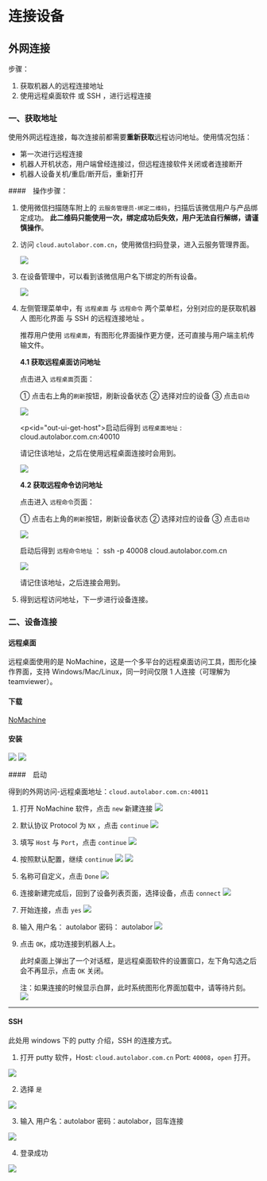 # 连接设备

## 外网连接

步骤：

1. 获取机器人的远程连接地址
2. 使用远程桌面软件 或 SSH ，进行远程连接

### 一、获取地址

使用外网远程连接，每次连接前都需要**重新获取**远程访问地址。使用情况包括：

* 第一次进行远程连接
* 机器人开机状态，用户端曾经连接过，但远程连接软件关闭或者连接断开
* 机器人设备关机/重启/断开后，重新打开

####　操作步骤：

1. 使用微信扫描随车附上的 `云服务管理员-绑定二维码`，扫描后该微信用户与产品绑定成功。 **此二维码只能使用一次，绑定成功后失效，用户无法自行解绑，请谨慎操作**。
2. 访问 `cloud.autolabor.com.cn`，使用微信扫码登录，进入云服务管理界面。

    ![](imgs/network-1.png)

3. 在设备管理中，可以看到该微信用户名下绑定的所有设备。

    ![](imgs/network-3.png)
 
4. 左侧管理菜单中，有 `远程桌面` 与 `远程命令` 两个菜单栏，分别对应的是获取机器人  图形化界面 与 SSH 的远程连接地址 。
        
    推荐用户使用 `远程桌面`，有图形化界面操作更方便，还可直接与用户端主机传输文件。

    **4.1 获取远程桌面访问地址**

    点击进入 `远程桌面`页面：
    
    ① 点击右上角的`刷新`按钮，刷新设备状态
    ② 选择对应的设备
    ③ 点击`启动`

    ![](imgs/network-11.png)

    <p<id="out-ui-get-host">启动后得到 `远程桌面地址` : cloud.autolabor.com.cn:40010</p>

    请记住该地址，之后在使用远程桌面连接时会用到。

    ![](imgs/network-12.png)

    **4.2 获取远程命令访问地址**

    点击进入 `远程命令`页面：

    ① 点击右上角的`刷新`按钮，刷新设备状态
    ② 选择对应的设备
    ③ 点击`启动`

    
    ![](imgs/network-5.png)

    启动后得到 `远程命令地址` ： ssh -p 40008 cloud.autolabor.com.cn

    ![](imgs/network-6.png)

    请记住该地址，之后连接会用到。


5. 得到远程访问地址，下一步进行设备连接。


### 二、设备连接

#### 远程桌面

远程桌面使用的是 NoMachine，这是一个多平台的远程桌面访问工具，图形化操作界面，支持 Windows/Mac/Linux，同一时间仅限 1 人连接（可理解为teamviewer）。

#### 下载

[NoMachine](https://www.nomachine.com/download)

#### 安装

![](imgs/network-16.png)
![](imgs/network-17.png)

####　启动

得到的外网访问-远程桌面地址：`cloud.autolabor.com.cn:40011`

1. 打开 NoMachine 软件，点击 `new` 新建连接
![](imgs/network-36.png)

2. 默认协议 Protocol 为 `NX` ，点击 `continue`
![](imgs/network-27.png)

3. 填写 `Host` 与 `Port`，点击 `continue`
![](imgs/network-28.png)

4. 按照默认配置，继续 `continue`
![](imgs/network-29.png)
![](imgs/network-30.png)

5. 名称可自定义，点击 `Done`
![](imgs/network-31.png)

6. 连接新建完成后，回到了设备列表页面，选择设备，点击 `connect`
![](imgs/network-41.png)

7. 开始连接，点击 `yes`
![](imgs/network-42.png)

8. 输入  用户名： autolabor 密码： autolabor
![](imgs/network-43.png)

9. 点击 `OK`，成功连接到机器人上。
    
    此时桌面上弹出了一个对话框，是远程桌面软件的设置窗口，左下角勾选之后会不再显示，点击 `OK` 关闭。

    注：如果连接的时候显示白屏，此时系统图形化界面加载中，请等待片刻。
    ![](imgs/network-32.png)


***

#### SSH

此处用 windows 下的 putty 介绍，SSH 的连接方式。

1. 打开 putty 软件，Host: `cloud.autolabor.com.cn` Port: `40008`，`open` 打开。

![](imgs/network-8.png)

2. 选择 `是`

![](imgs/network-45.png)

3. 输入 用户名：autolabor 密码：autolabor，回车连接

![](imgs/network-9.png)

4. 登录成功

![](imgs/network-10.png)











